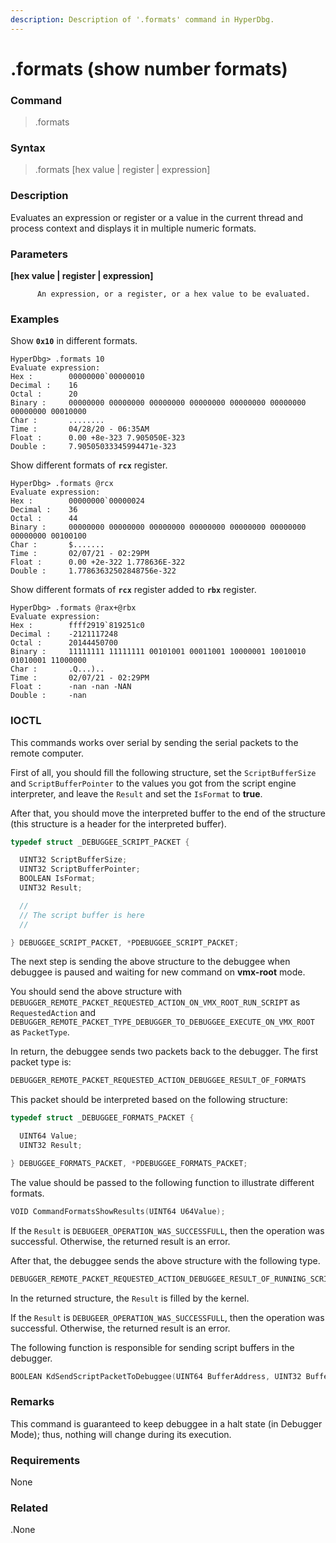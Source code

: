 ```yaml
---
description: Description of '.formats' command in HyperDbg.
---
```


# .formats \(show number formats\)

### Command

> .formats

### Syntax

> .formats \[hex value \| register \| expression\]

### Description

Evaluates an expression or register or a value in the current thread and process context and displays it in multiple numeric formats.

### Parameters

**\[hex value \| register \| expression\]**

          An expression, or a register, or a hex value to be evaluated.

### Examples

Show **`0x10`** in different formats.

```text
HyperDbg> .formats 10
Evaluate expression:
Hex :        00000000`00000010
Decimal :    16
Octal :      20
Binary :     00000000 00000000 00000000 00000000 00000000 00000000 00000000 00010000
Char :       ........
Time :       04/28/20 - 06:35AM
Float :      0.00 +8e-323 7.905050E-323
Double :     7.90505033345994471e-323
```

Show different formats of **`rcx`** register.

```text
HyperDbg> .formats @rcx
Evaluate expression:
Hex :        00000000`00000024
Decimal :    36
Octal :      44
Binary :     00000000 00000000 00000000 00000000 00000000 00000000 00000000 00100100
Char :       $.......
Time :       02/07/21 - 02:29PM
Float :      0.00 +2e-322 1.778636E-322
Double :     1.77863632502848756e-322
```

Show different formats of **`rcx`** register added to **`rbx`** register.

```text
HyperDbg> .formats @rax+@rbx
Evaluate expression:
Hex :        ffff2919`819251c0
Decimal :    -2121117248
Octal :      20144450700
Binary :     11111111 11111111 00101001 00011001 10000001 10010010 01010001 11000000
Char :       .Q...)..
Time :       02/07/21 - 02:29PM
Float :      -nan -nan -NAN
Double :     -nan
```

### IOCTL

This commands works over serial by sending the serial packets to the remote computer.

First of all, you should fill the following structure, set the `ScriptBufferSize` and `ScriptBufferPointer` to the values you got from the script engine interpreter, and leave the `Result` and set the `IsFormat` to **true**.

After that, you should move the interpreted buffer to the end of the structure \(this structure is a header for the interpreted buffer\).

```c
typedef struct _DEBUGGEE_SCRIPT_PACKET {

  UINT32 ScriptBufferSize;
  UINT32 ScriptBufferPointer;
  BOOLEAN IsFormat;
  UINT32 Result;

  //
  // The script buffer is here
  //

} DEBUGGEE_SCRIPT_PACKET, *PDEBUGGEE_SCRIPT_PACKET;
```

The next step is sending the above structure to the debuggee when debuggee is paused and waiting for new command on **vmx-root** mode.

You should send the above structure with `DEBUGGER_REMOTE_PACKET_REQUESTED_ACTION_ON_VMX_ROOT_RUN_SCRIPT` as `RequestedAction` and `DEBUGGER_REMOTE_PACKET_TYPE_DEBUGGER_TO_DEBUGGEE_EXECUTE_ON_VMX_ROOT` as `PacketType`.

In return, the debuggee sends two packets back to the debugger. The first packet type is:

```c
DEBUGGER_REMOTE_PACKET_REQUESTED_ACTION_DEBUGGEE_RESULT_OF_FORMATS
```

This packet should be interpreted based on the following structure:

```c
typedef struct _DEBUGGEE_FORMATS_PACKET {

  UINT64 Value;
  UINT32 Result;

} DEBUGGEE_FORMATS_PACKET, *PDEBUGGEE_FORMATS_PACKET;
```

The value should be passed to the following function to illustrate different formats.

```c
VOID CommandFormatsShowResults(UINT64 U64Value);
```

If the `Result` is `DEBUGEER_OPERATION_WAS_SUCCESSFULL`, then the operation was successful. Otherwise, the returned result is an error.

After that, the debuggee sends the above structure with the following type.

```c
DEBUGGER_REMOTE_PACKET_REQUESTED_ACTION_DEBUGGEE_RESULT_OF_RUNNING_SCRIPT
```

In the returned structure, the `Result` is filled by the kernel.

If the `Result` is `DEBUGEER_OPERATION_WAS_SUCCESSFULL`, then the operation was successful. Otherwise, the returned result is an error.

The following function is responsible for sending script buffers in the debugger.

```c
BOOLEAN KdSendScriptPacketToDebuggee(UINT64 BufferAddress, UINT32 BufferLength, UINT32 Pointer, BOOLEAN IsFormat);
```

### **Remarks**

This command is guaranteed to keep debuggee in a halt state \(in Debugger Mode\); thus, nothing will change during its execution.

### Requirements

None

### Related

.None

